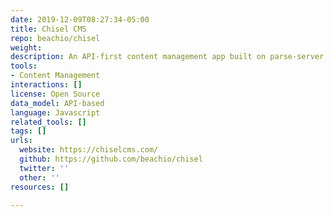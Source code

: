 ```yaml
---
date: 2019-12-09T08:27:34-05:00
title: Chisel CMS
repo: beachio/chisel
weight: 
description: An API-first content management app built on parse-server with Reactjs
tools:
- Content Management
interactions: []
license: Open Source
data_model: API-based
language: Javascript
related_tools: []
tags: []
urls:
  website: https://chiselcms.com/
  github: https://github.com/beachio/chisel
  twitter: ''
  other: ''
resources: []

---
```

